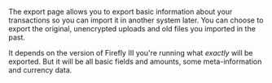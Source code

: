 The export page allows you to export basic information about your transactions so you can import it in another system later. You can choose to export the original, unencrypted uploads and old files you imported in the past.

It depends on the version of Firefly III you're running what *exactly* will be exported. But it will be all basic fields and amounts, some meta-information and currency data.